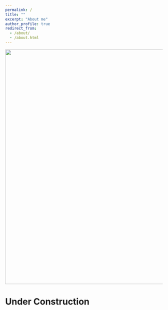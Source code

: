 ```yaml
---
permalink: /
title: ""
excerpt: "About me"
author_profile: true
redirect_from: 
  - /about/
  - /about.html
---
```




<p align="center">
<img src="https://maozirui.github.io/images/Shear Peeling Process.gif" width="750"/>
</p>


# Under Construction
